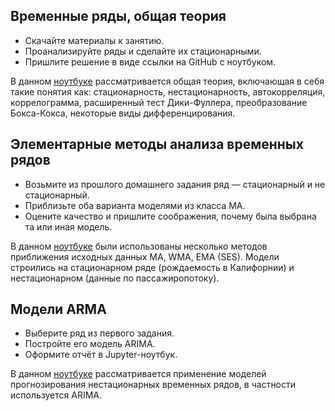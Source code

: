 ## Временные ряды, общая теория

- Скачайте материалы к занятию.
- Проанализируйте ряды и сделайте их стационарными.
- Пришлите решение в виде ссылки на GitHub с ноутбуком.

В данном [ноутбуке](https://github.com/MelnikDM/Netology/blob/main/Time_Series/notebooks/Time_Series_general.ipynb) рассматривается общая теория, включающая в себя такие понятия как: стационарность, нестационарность, автокорреляция, коррелограмма, расширенный тест Дики-Фуллера, преобразование Бокса-Кокса, некоторые виды дифференцирования.

## Элементарные методы анализа временных рядов

- Возьмите из прошлого домашнего задания ряд — стационарный и не стационарный.
- Приблизьте оба варианта моделями из класса MA.
- Оцените качество и пришлите соображения, почему была выбрана та или иная модель.

В данном [ноутбуке](https://github.com/MelnikDM/Netology/blob/main/Time_Series/notebooks/TS_Elementary_methods.ipynb) были использованы несколько методов приближения исходных данных MA, WMA, EMA (SES). Модели строились на стационарном ряде (рождаемость в Калифорнии) и нестационарном (данные по пассажиропотоку).

## Модели ARMA

- Выберите ряд из первого задания.
- Постройте его модель ARIMA.
- Оформите отчёт в Jupyter-ноутбук.

В данном [ноутбуке](https://github.com/MelnikDM/Netology/blob/main/Time_Series/notebooks/ARIMA_model.ipynb) рассматривается применение моделей прогнозирования нестационарных временных рядов, в частности используется ARIMA.
